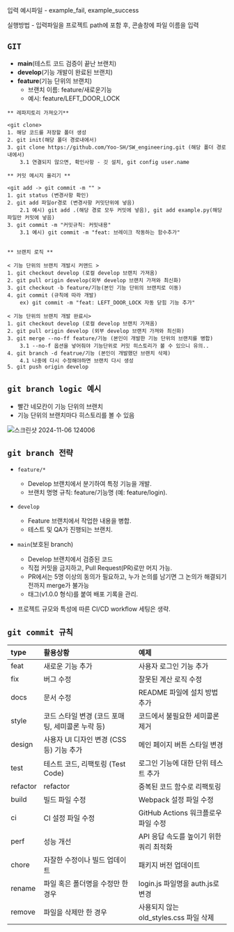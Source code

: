 입력 예시파일 - example_fail, example_success

실행방법 - 입력파일을 프로젝트 path에 포함 후, 콘솔창에 파일 이름을 입력


## `GIT` 

* **main**(테스트 코드 검증이 끝난 브랜치)
* **develop**(기능 개발이 완료된 브랜치)
* **feature**(기능 단위의 브랜치)
    - 브랜치 이름: feature/새로운기능
    - 예시: feature/LEFT_DOOR_LOCK

```
** 레파지토리 가져오기**

<git clone>
1. 해당 코드를 저장할 폴더 생성
2. git init(해당 폴더 경로내에서)
3. git clone https://github.com/Yoo-SH/SW_engineering.git (해당 폴더 경로내에서)
    3.1 연결되지 않으면, 확인사항 - 깃 설치, git config user.name

** 커밋 메시지 올리기 **

<git add -> git commit -m "" >
1. git status (변경사항 확인)
2. git add 파일or경로 (변경사항 커밋단위에 넣음)
    2.1 예시) git add .(해당 경로 모두 커밋에 넣음), git add example.py(해당 파일만 커밋에 넣음)
3. git commit -m "커밋규칙: 커밋내용"
    3.1 예시) git commit -m "feat: 브레이크 작동하는 함수추가"


** 브랜치 로직 **

< 기능 단위의 브랜치 개발시 커맨드 >
1. git checkout develop (로컬 develop 브랜치 가져옴)
2. git pull origin develop(외부 develop 브랜치 가져와 최신화)
3. git checkout -b feature/기능(본인 기능 단위의 브랜치로 이동) 
4. git commit (규칙에 따라 개발)
    ex) git commit -m "feat: LEFT_DOOR_LOCK 자동 닫힘 기능 추가"

< 기능 단위의 브랜치 개발 완료시>
1. git checkout develop (로컬 develop 브랜치 가져옴)
2. git pull origin develop (외부 develop 브랜치 가져와 최신화)
3. git merge --no-ff feature/기능 (본인이 개발한 기능 단위의 브랜치를 병합)
    3.1 --no-f 옵션을 넣어줘야 기능단위로 커밋 히스토리가 볼 수 있으니 유의..
4. git branch -d featrue/기능 (본인이 개발했던 브랜치 삭제)
    4.1 나중에 다시 수정해야하면 브랜치 다시 생성
5. git push origin develop
```

## `git branch logic 예시`
*   빨간 네모칸이 기능 단위의 브랜치
*   기능 단위의 브랜치마다 히스토리를 볼 수 있음


![스크린샷 2024-11-06 124006](https://github.com/user-attachments/assets/114e82ba-116c-4e2f-8501-9451c28fa282)


## `git branch 전략`

* `feature/*` 
    - Develop 브랜치에서 분기하여 특정 기능을 개발.
    - 브랜치 명명 규칙: feature/기능명 (예: feature/login).

* `develop`
    - Feature 브랜치에서 작업한 내용을 병합.
    - 테스트 및 QA가 진행되는 브랜치.
* `main`(보호된 branch) 
    - Develop 브랜치에서 검증된 코드
    - 직접 커밋을 금지하고, Pull Request(PR)로만 머지 가능.
    - PR에서는 5명 이상의 동의가 필요하고, 누가 논의를 남기면 그 논의가 해결되기 전까지 merge가 불가능
    - 태그(v1.0.0 형식)를 붙여 배포 기록을 관리.

- 프로젝트 규모와 특성에 따른 CI/CD workflow 세팅은 생략.

## `git commit 규칙`

|type|활용상황|예제|
|:---|:---|:---|
|feat|새로운 기능 추가|사용자 로그인 기능 추가|
|fix|버그 수정|잘못된 계산 로직 수정|
|docs|문서 수정|README 파일에 설치 방법 추가|
|style|코드 스타일 변경 (코드 포매팅, 세미콜론 누락 등)|코드에서 불필요한 세미콜론 제거|
|design|사용자 UI 디자인 변경 (CSS 등) 기능 추가|메인 페이지 버튼 스타일 변경|
|test|테스트 코드, 리팩토링 (Test Code)|로그인 기능에 대한 단위 테스트 추가|
|refactor|refactor|중복된 코드 함수로 리팩토링|
|build|빌드 파일 수정|Webpack 설정 파일 수정|
|ci|CI 설정 파일 수정|GitHub Actions 워크플로우 파일 수정|
|perf|성능 개선|API 응답 속도를 높이기 위한 쿼리 최적화|
|chore|자잘한 수정이나 빌드 업데이트|패키지 버전 업데이트|
|rename|파일 혹은 폴더명을 수정만 한 경우|login.js 파일명을 auth.js로 변경|
|remove|파일을 삭제만 한 경우|사용되지 않는 old_styles.css 파일 삭제|

